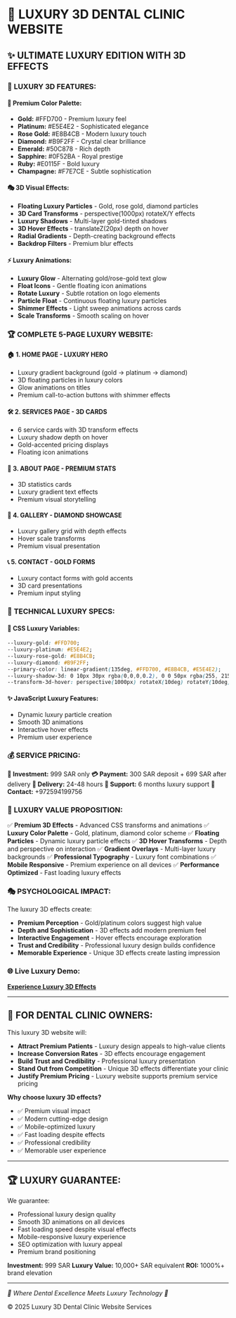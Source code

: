 # 💎 LUXURY 3D DENTAL CLINIC WEBSITE

## ✨ ULTIMATE LUXURY EDITION WITH 3D EFFECTS

### 🌟 **LUXURY 3D FEATURES:**

#### 💎 **Premium Color Palette:**
- **Gold:** #FFD700 - Premium luxury feel
- **Platinum:** #E5E4E2 - Sophisticated elegance  
- **Rose Gold:** #E8B4CB - Modern luxury touch
- **Diamond:** #B9F2FF - Crystal clear brilliance
- **Emerald:** #50C878 - Rich depth
- **Sapphire:** #0F52BA - Royal prestige
- **Ruby:** #E0115F - Bold luxury
- **Champagne:** #F7E7CE - Subtle sophistication

#### 🎭 **3D Visual Effects:**
- **Floating Luxury Particles** - Gold, rose gold, diamond particles
- **3D Card Transforms** - perspective(1000px) rotateX/Y effects
- **Luxury Shadows** - Multi-layer gold-tinted shadows
- **3D Hover Effects** - translateZ(20px) depth on hover
- **Radial Gradients** - Depth-creating background effects
- **Backdrop Filters** - Premium blur effects

#### ⚡ **Luxury Animations:**
- **Luxury Glow** - Alternating gold/rose-gold text glow
- **Float Icons** - Gentle floating icon animations
- **Rotate Luxury** - Subtle rotation on logo elements
- **Particle Float** - Continuous floating luxury particles
- **Shimmer Effects** - Light sweep animations across cards
- **Scale Transforms** - Smooth scaling on hover

### 🏆 **COMPLETE 5-PAGE LUXURY WEBSITE:**

#### 🏠 **1. HOME PAGE - LUXURY HERO**
- Luxury gradient background (gold → platinum → diamond)
- 3D floating particles in luxury colors
- Glow animations on titles
- Premium call-to-action buttons with shimmer effects

#### 🛠️ **2. SERVICES PAGE - 3D CARDS**
- 6 service cards with 3D transform effects
- Luxury shadow depth on hover
- Gold-accented pricing displays
- Floating icon animations

#### 👥 **3. ABOUT PAGE - PREMIUM STATS**
- 3D statistics cards
- Luxury gradient text effects
- Premium visual storytelling

#### 📸 **4. GALLERY - DIAMOND SHOWCASE**
- Luxury gallery grid with depth effects
- Hover scale transforms
- Premium visual presentation

#### 📞 **5. CONTACT - GOLD FORMS**
- Luxury contact forms with gold accents
- 3D card presentations
- Premium input styling

### 🎨 **TECHNICAL LUXURY SPECS:**

#### 🌈 **CSS Luxury Variables:**
```css
--luxury-gold: #FFD700;
--luxury-platinum: #E5E4E2;
--luxury-rose-gold: #E8B4CB;
--luxury-diamond: #B9F2FF;
--primary-color: linear-gradient(135deg, #FFD700, #E8B4CB, #E5E4E2);
--luxury-shadow-3d: 0 10px 30px rgba(0,0,0,0.2), 0 0 50px rgba(255, 215, 0, 0.4);
--transform-3d-hover: perspective(1000px) rotateX(10deg) rotateY(10deg) translateZ(20px);
```

#### ✨ **JavaScript Luxury Features:**
- Dynamic luxury particle creation
- Smooth 3D animations
- Interactive hover effects
- Premium user experience

### 💰 **SERVICE PRICING:**

**🎯 Investment:** 999 SAR only
**💳 Payment:** 300 SAR deposit + 699 SAR after delivery
**🚀 Delivery:** 24-48 hours
**🔧 Support:** 6 months luxury support
**📱 Contact:** +972594199756

### 🌟 **LUXURY VALUE PROPOSITION:**

✅ **Premium 3D Effects** - Advanced CSS transforms and animations
✅ **Luxury Color Palette** - Gold, platinum, diamond color scheme
✅ **Floating Particles** - Dynamic luxury particle effects
✅ **3D Hover Transforms** - Depth and perspective on interaction
✅ **Gradient Overlays** - Multi-layer luxury backgrounds
✅ **Professional Typography** - Luxury font combinations
✅ **Mobile Responsive** - Premium experience on all devices
✅ **Performance Optimized** - Fast loading luxury effects

### 🎭 **PSYCHOLOGICAL IMPACT:**

The luxury 3D effects create:
- **Premium Perception** - Gold/platinum colors suggest high value
- **Depth and Sophistication** - 3D effects add modern premium feel
- **Interactive Engagement** - Hover effects encourage exploration
- **Trust and Credibility** - Professional luxury design builds confidence
- **Memorable Experience** - Unique 3D effects create lasting impression

### 🌐 **Live Luxury Demo:**
**[Experience Luxury 3D Effects](https://ietfeiheh2016.github.io/luxury-3d-dental-clinic/)**

---

## 🎯 **FOR DENTAL CLINIC OWNERS:**

This luxury 3D website will:
- **Attract Premium Patients** - Luxury design appeals to high-value clients
- **Increase Conversion Rates** - 3D effects encourage engagement
- **Build Trust and Credibility** - Professional luxury presentation
- **Stand Out from Competition** - Unique 3D effects differentiate your clinic
- **Justify Premium Pricing** - Luxury website supports premium service pricing

**Why choose luxury 3D effects?**
- ✅ Premium visual impact
- ✅ Modern cutting-edge design
- ✅ Mobile-optimized luxury
- ✅ Fast loading despite effects
- ✅ Professional credibility
- ✅ Memorable user experience

---

## 🏆 **LUXURY GUARANTEE:**

We guarantee:
- Professional luxury design quality
- Smooth 3D animations on all devices
- Fast loading speed despite visual effects
- Mobile-responsive luxury experience
- SEO optimization with luxury appeal
- Premium brand positioning

**Investment:** 999 SAR
**Luxury Value:** 10,000+ SAR equivalent
**ROI:** 1000%+ brand elevation

---

*💎 Where Dental Excellence Meets Luxury Technology 💎*

© 2025 Luxury 3D Dental Clinic Website Services

